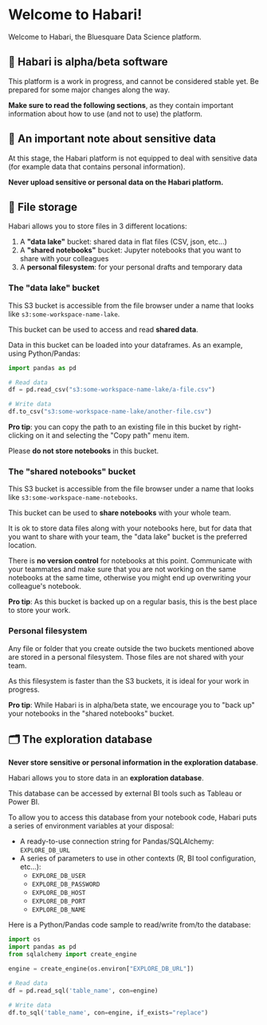 # Welcome to Habari!

Welcome to Habari, the Bluesquare Data Science platform.

## 🚧 Habari is alpha/beta software

This platform is a work in progress, and cannot be considered stable yet. Be prepared for some major changes 
along the way.

**Make sure to read the following sections**, as they contain important information about how to use (and not to use) 
the platform.

## 🚓 An important note about sensitive data

At this stage, the Habari platform is not equipped to deal with sensitive data (for example data that contains personal 
information).

**Never upload sensitive or personal data on the Habari platform.**

## 💽 File storage

Habari allows you to store files in 3 different locations:

1. A **"data lake"** bucket: shared data in flat files (CSV, json, etc...)
1. A **"shared notebooks"** bucket: Jupyter notebooks that you want to share with your colleagues
1. A **personal filesystem**: for your personal drafts and temporary data

### The "data lake" bucket

This S3 bucket is accessible from the file browser under a name that looks like `s3:some-workspace-name-lake`.

This bucket can be used to access and read **shared data**.

Data in this bucket can be loaded into your dataframes. As an example, using Python/Pandas:

```python
import pandas as pd

# Read data
df = pd.read_csv("s3:some-workspace-name-lake/a-file.csv")

# Write data
df.to_csv("s3:some-workspace-name-lake/another-file.csv")
```

**Pro tip**: you can copy the path to an existing file in this bucket by right-clicking on it and selecting the 
"Copy path" menu item.

Please **do not store notebooks** in this bucket.

### The "shared notebooks" bucket

This S3 bucket is accessible from the file browser under a name that looks like `s3:some-workspace-name-notebooks`.

This bucket can be used to **share notebooks** with your whole team.

It is ok to store data files along with your notebooks here, but for data that you want to share with your team, the 
"data lake" bucket is the preferred location.

There is **no version control** for notebooks at this point. Communicate with your teammates and make sure 
that you are not working on the same notebooks at the same time, otherwise you might end up overwriting your 
colleague's notebook.

**Pro tip**: As this bucket is backed up on a regular basis, this is the best place to store your work.

### Personal filesystem

Any file or folder that you create outside the two buckets mentioned above are stored in a personal filesystem. Those 
files are not shared with your team.

As this filesystem is faster than the S3 buckets, it is ideal for your work in progress.

**Pro tip**: While Habari is in alpha/beta state, we encourage you to "back up" your notebooks in the "shared notebooks" 
bucket.

## 🗂 The exploration database

**Never store sensitive or personal information in the exploration database**.

Habari allows you to store data in an **exploration database**.

This database can be accessed by external BI tools such as Tableau or Power BI.

To allow you to access this database from your notebook code, Habari puts a series of environment variables at your 
disposal:

* A ready-to-use connection string for Pandas/SQLAlchemy: `EXPLORE_DB_URL`
* A series of parameters to use in other contexts (R, BI tool configuration, etc...):
    * `EXPLORE_DB_USER`
    * `EXPLORE_DB_PASSWORD`
    * `EXPLORE_DB_HOST`
    * `EXPLORE_DB_PORT`
    * `EXPLORE_DB_NAME`
    
Here is a Python/Pandas code sample to read/write from/to the database:

```python
import os
import pandas as pd
from sqlalchemy import create_engine

engine = create_engine(os.environ["EXPLORE_DB_URL"])

# Read data
df = pd.read_sql('table_name', con=engine)

# Write data
df.to_sql('table_name', con=engine, if_exists="replace")
```